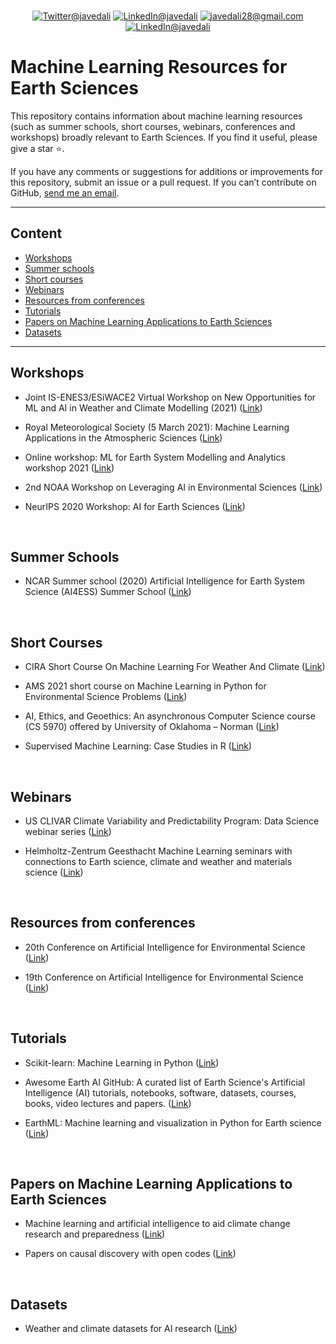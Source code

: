 <!--# Python Resources for Earth Sciences-->
</br>
 <p align="center">
  <a href="https://twitter.com/javedali99"><img src="https://img.shields.io/badge/twitter-%231DA1F2.svg?&style=for-the-badge&logo=twitter&logoColor=white" alt="Twitter@javedali"></a>
  <a href="https://www.linkedin.com/in/javedali18"><img src="https://img.shields.io/badge/linkedin-%230077B5.svg?&style=for-the-badge&logo=linkedin&logoColor=white" alt="LinkedIn@javedali"></a>
  <a href="mailto:javedali28@gmail.com"><img src="https://img.shields.io/badge/gmail-D14836?&style=for-the-badge&logo=gmail&logoColor=white" alt="javedali28@gmail.com"></a>
 <a href="https://javedali.net"><img src="https://img.shields.io/badge/Website%20-%2302569B.svg?&style=for-the-badge&logo=WordPress&logoColor=white" alt="LinkedIn@javedali"></a>
</p>


# Machine Learning Resources for Earth Sciences

<!--
<p align="center">
  <img src="https://user-images.githubusercontent.com/15319503/115857198-63b72d80-a3fb-11eb-82bc-a37b77e7521c.png?raw=true" alt="Python Resources for Earth Sciences"/>
</p>
-->

<div>

This repository contains information about machine learning resources (such as summer schools, short courses, webinars, conferences and workshops) broadly relevant to Earth Sciences. If you find it useful, please give a star :star:.

If you have any comments or suggestions for additions or improvements for this repository, submit an issue or a pull request. If you can’t contribute on GitHub, [send me an email](mailto:javedali28@gmail.com). 


---

## Content

* [Workshops](#workshops)
* [Summer schools](#summer-schools)
* [Short courses](#short-courses)
* [Webinars](#webinars)
* [Resources from conferences](#Resources-from-conferences)
* [Tutorials](#Tutorials)
* [Papers on Machine Learning Applications to Earth Sciences](#Papers-on-Machine-Learning-Applications-to-Earth-Sciences)
* [Datasets](#Datasets)


---

## Workshops

- Joint IS-ENES3/ESiWACE2 Virtual Workshop on New Opportunities for ML and AI in Weather and Climate Modelling (2021) ([Link](https://portal.enes.org/community/announcements/events/joint-is-enes3-esiwace2-virtual-workshop-on-new-opportunities-for-ml-and-ai-in-weather-and-climate-modelling))

- Royal Meteorological Society (5 March 2021): Machine Learning Applications in the Atmospheric Sciences ([Link](https://www.rmets.org/event/virtual-meeting-machine-learning-applications-atmospheric-sciences))

- Online workshop: ML for Earth System Modelling and Analytics workshop 2021 ([Link](https://www.dkrz.de/up/de-news-and-events/de-workshops-and-trainings/de-ml-workshop-2021))

- 2nd NOAA Workshop on Leveraging AI in Environmental Sciences ([Link](https://www.star.nesdis.noaa.gov/star/meeting_2020AIWorkshop_tutorials.php)) 

- NeurIPS 2020 Workshop: AI for Earth Sciences ([Link](https://neurips.cc/virtual/2020/protected/workshop_16105.html))



</br>

## Summer Schools

- NCAR Summer school (2020) Artificial Intelligence for Earth System Science (AI4ESS) Summer School ([Link](https://www2.cisl.ucar.edu/events/summer-school/ai4ess/2020/artificial-intelligence-earth-system-science-ai4ess-summer-school))

</br>

## Short Courses

- CIRA Short Course On Machine Learning For Weather And Climate ([Link](https://docs.google.com/document/d/1SPNxZrbHMaIEaS2dbntDow9x_tgSuFTUTOugfa2NuRo/edit))

- AMS 2021 short course on Machine Learning in Python for Environmental Science Problems ([Link](https://sites.google.com/view/amsai2021shortcourse/home))

- AI, Ethics, and Geoethics: An asynchronous Computer Science course (CS 5970) offered by University of Oklahoma – Norman ([Link](https://www.ai2es.org/products/cs-5970/)) 

- Supervised Machine Learning: Case Studies in R ([Link](https://github.com/juliasilge/supervised-ML-case-studies-course))



</br>

## Webinars

- US CLIVAR Climate Variability and Predictability Program: Data Science webinar series ([Link](https://usclivar.org/working-groups/data-science-working-group-webinar-series))
 
- Helmholtz-Zentrum Geesthacht Machine Learning seminars with connections to Earth science, climate and weather and materials science ([Link](http://m-dml.org/seminar.html))

</br>

## Resources from conferences

- 20th Conference on Artificial Intelligence for Environmental Science ([Link](https://ams.confex.com/ams/101ANNUAL/meetingapp.cgi/Program/1505)) 

- 19th Conference on Artificial Intelligence for Environmental Science ([Link](https://ams.confex.com/ams/2020Annual/meetingapp.cgi/Program/1411))

</br>

## Tutorials

- Scikit-learn: Machine Learning in Python ([Link](https://scikit-learn.org/stable/index.html))

- Awesome Earth AI GitHub: A curated list of Earth Science's Artificial Intelligence (AI) tutorials, notebooks, software, datasets, courses, books, video lectures and papers. ([Link](https://github.com/ESIPFed/Awesome-Earth-Artificial-Intelligence))

- EarthML: Machine learning and visualization in Python for Earth science ([Link](http://earthml.holoviz.org/))

</br>

## Papers on Machine Learning Applications to Earth Sciences

- Machine learning and artificial intelligence to aid climate change research and preparedness ([Link](https://iopscience.iop.org/article/10.1088/1748-9326/ab4e55)) 

- Papers on causal discovery with open codes ([Link](https://paperswithcode.com/task/causal-discovery))

</br>

## Datasets

- Weather and climate datasets for AI research ([Link](http://mldata.pangeo.io/)) 


